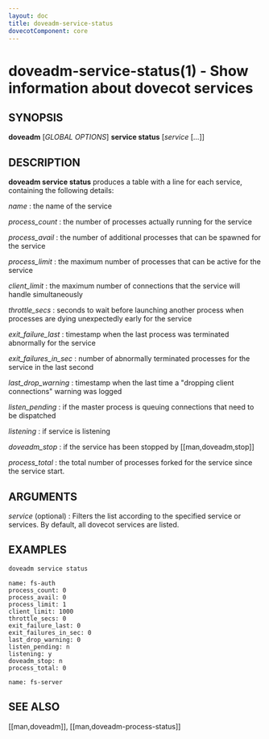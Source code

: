 ```yaml
---
layout: doc
title: doveadm-service-status
dovecotComponent: core
---
```


# doveadm-service-status(1) - Show information about dovecot services

## SYNOPSIS

**doveadm** [*GLOBAL OPTIONS*] **service status** [*service* [...]]

## DESCRIPTION

**doveadm service status** produces a table with a line for each service,
containing the following details:

*name*
:   the name of the service

*process_count*
:   the number of processes actually running for the service

*process_avail*
:   the number of additional processes that can be spawned for the service

*process_limit*
:   the maximum number of processes that can be active for the service

*client_limit*
:   the maximum number of connections that the service will handle
    simultaneously

*throttle_secs*
:   seconds to wait before launching another process when processes are dying
    unexpectedly early for the service

*exit_failure_last*
:   timestamp when the last process was terminated abnormally for the service

*exit_failures_in_sec*
:   number of abnormally terminated processes for the service in the last
    second

*last_drop_warning*
:   timestamp when the last time a "dropping client connections" warning was
    logged

*listen_pending*
:   if the master process is queuing connections that need to be dispatched

*listening*
:   if service is listening

*doveadm_stop*
:   if the service has been stopped by [[man,doveadm,stop]]

*process_total*
:   the total number of processes forked for the service since the service
    start.

<!-- @include: global-options-formatter.inc -->

## ARGUMENTS

*service* (optional)
:   Filters the list according to the specified service or services.
    By default, all dovecot services are listed.

## EXAMPLES

```sh
doveadm service status
```
```
name: fs-auth
process_count: 0
process_avail: 0
process_limit: 1
client_limit: 1000
throttle_secs: 0
exit_failure_last: 0
exit_failures_in_sec: 0
last_drop_warning: 0
listen_pending: n
listening: y
doveadm_stop: n
process_total: 0

name: fs-server
```

<!-- @include: reporting-bugs.inc -->

## SEE ALSO

[[man,doveadm]], [[man,doveadm-process-status]]
